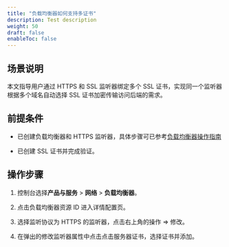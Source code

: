 ```yaml
---
title: "负载均衡器如何支持多证书"
description: Test description
weight: 50
draft: false
enableToc: false
---
```


## 场景说明

本文指导用户通过 HTTPS 和 SSL 监听器绑定多个 SSL 证书，实现同一个监听器根据多个域名自动选择 SSL 证书加密传输访问后端的需求。

## 前提条件

* 已创建负载均衡器和 HTTPS 监听器，具体步骤可已参考[负载均衡器操作指南](../../manual/lb_user_guide/)

* 已创建 SSL 证书并完成验证。

## 操作步骤

1. 控制台选择**产品与服务** > **网络** > **负载均衡器**。

2. 点击负载均衡器资源 ID 进入详情配置页。

3. 选择监听协议为 HTTPS 的监听器，点击右上角的操作 => 修改。

4. 在弹出的修改监听器属性中点击点击服务器证书，选择证书并添加。